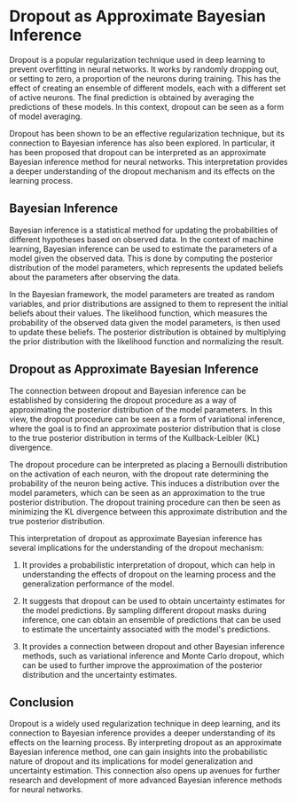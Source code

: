 # Dropout as Approximate Bayesian Inference

Dropout is a popular regularization technique used in deep learning to prevent overfitting in neural networks. It works by randomly dropping out, or setting to zero, a proportion of the neurons during training. This has the effect of creating an ensemble of different models, each with a different set of active neurons. The final prediction is obtained by averaging the predictions of these models. In this context, dropout can be seen as a form of model averaging.

Dropout has been shown to be an effective regularization technique, but its connection to Bayesian inference has also been explored. In particular, it has been proposed that dropout can be interpreted as an approximate Bayesian inference method for neural networks. This interpretation provides a deeper understanding of the dropout mechanism and its effects on the learning process.

## Bayesian Inference

Bayesian inference is a statistical method for updating the probabilities of different hypotheses based on observed data. In the context of machine learning, Bayesian inference can be used to estimate the parameters of a model given the observed data. This is done by computing the posterior distribution of the model parameters, which represents the updated beliefs about the parameters after observing the data.

In the Bayesian framework, the model parameters are treated as random variables, and prior distributions are assigned to them to represent the initial beliefs about their values. The likelihood function, which measures the probability of the observed data given the model parameters, is then used to update these beliefs. The posterior distribution is obtained by multiplying the prior distribution with the likelihood function and normalizing the result.

## Dropout as Approximate Bayesian Inference

The connection between dropout and Bayesian inference can be established by considering the dropout procedure as a way of approximating the posterior distribution of the model parameters. In this view, the dropout procedure can be seen as a form of variational inference, where the goal is to find an approximate posterior distribution that is close to the true posterior distribution in terms of the Kullback-Leibler (KL) divergence.

The dropout procedure can be interpreted as placing a Bernoulli distribution on the activation of each neuron, with the dropout rate determining the probability of the neuron being active. This induces a distribution over the model parameters, which can be seen as an approximation to the true posterior distribution. The dropout training procedure can then be seen as minimizing the KL divergence between this approximate distribution and the true posterior distribution.

This interpretation of dropout as approximate Bayesian inference has several implications for the understanding of the dropout mechanism:

1. It provides a probabilistic interpretation of dropout, which can help in understanding the effects of dropout on the learning process and the generalization performance of the model.

2. It suggests that dropout can be used to obtain uncertainty estimates for the model predictions. By sampling different dropout masks during inference, one can obtain an ensemble of predictions that can be used to estimate the uncertainty associated with the model's predictions.

3. It provides a connection between dropout and other Bayesian inference methods, such as variational inference and Monte Carlo dropout, which can be used to further improve the approximation of the posterior distribution and the uncertainty estimates.

## Conclusion

Dropout is a widely used regularization technique in deep learning, and its connection to Bayesian inference provides a deeper understanding of its effects on the learning process. By interpreting dropout as an approximate Bayesian inference method, one can gain insights into the probabilistic nature of dropout and its implications for model generalization and uncertainty estimation. This connection also opens up avenues for further research and development of more advanced Bayesian inference methods for neural networks.
